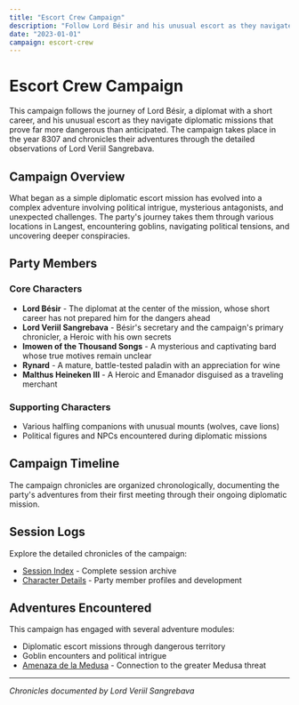 ```yaml
---
title: "Escort Crew Campaign"
description: "Follow Lord Bésir and his unusual escort as they navigate diplomatic missions and unexpected dangers."
date: "2023-01-01"
campaign: escort-crew
---
```


# Escort Crew Campaign

This campaign follows the journey of Lord Bésir, a diplomat with a short career, and his unusual escort as they navigate diplomatic missions that prove far more dangerous than anticipated. The campaign takes place in the year 8307 and chronicles their adventures through the detailed observations of Lord Veriil Sangrebava.

## Campaign Overview

What began as a simple diplomatic escort mission has evolved into a complex adventure involving political intrigue, mysterious antagonists, and unexpected challenges. The party's journey takes them through various locations in Langest, encountering goblins, navigating political tensions, and uncovering deeper conspiracies.

## Party Members

### Core Characters
- **Lord Bésir** - The diplomat at the center of the mission, whose short career has not prepared him for the dangers ahead
- **Lord Veriil Sangrebava** - Bésir's secretary and the campaign's primary chronicler, a Heroic with his own secrets
- **Imowen of the Thousand Songs** - A mysterious and captivating bard whose true motives remain unclear
- **Rynard** - A mature, battle-tested paladin with an appreciation for wine
- **Malthus Heineken III** - A Heroic and Emanador disguised as a traveling merchant

### Supporting Characters
- Various halfling companions with unusual mounts (wolves, cave lions)
- Political figures and NPCs encountered during diplomatic missions

## Campaign Timeline

The campaign chronicles are organized chronologically, documenting the party's adventures from their first meeting through their ongoing diplomatic mission.

## Session Logs

Explore the detailed chronicles of the campaign:

- [Session Index](/campaigns/escort-crew-campaign/sessions/) - Complete session archive
- [Character Details](/campaigns/escort-crew-campaign/characters/) - Party member profiles and development

## Adventures Encountered

This campaign has engaged with several adventure modules:
- Diplomatic escort missions through dangerous territory
- Goblin encounters and political intrigue
- [Amenaza de la Medusa](/adventures/amenaza-de-la-medusa/) - Connection to the greater Medusa threat

---

*Chronicles documented by Lord Veriil Sangrebava*
